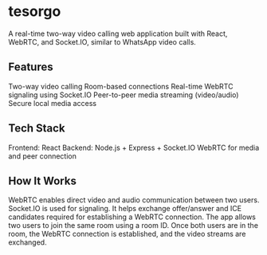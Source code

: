 # tesorgo
A real-time two-way video calling web application built with React, WebRTC, and Socket.IO, similar to WhatsApp video calls.

Features
-----------
  Two-way video calling
  Room-based connections
  Real-time WebRTC signaling using Socket.IO
  Peer-to-peer media streaming (video/audio)
  Secure local media access

Tech Stack
----------
Frontend: React
Backend: Node.js + Express + Socket.IO
WebRTC for media and peer connection

How It Works
---------------
WebRTC enables direct video and audio communication between two users.
Socket.IO is used for signaling. It helps exchange offer/answer and ICE candidates required for establishing a WebRTC connection.
The app allows two users to join the same room using a room ID.
Once both users are in the room, the WebRTC connection is established, and the video streams are exchanged.


